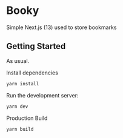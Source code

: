 # Booky

Simple Next.js (13) used to store bookmarks

## Getting Started

As usual.

Install dependencies

```bash
yarn install
```

Run the development server:

```bash
yarn dev
```

Production Build

```bash
yarn build
```
